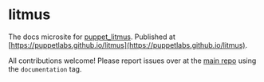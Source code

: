 # litmus

The docs microsite for [puppet_litmus](https://github.com/puppetlabs/puppet_litmus).
Published at [https://puppetlabs.github.io/litmus](https://puppetlabs.github.io/litmus).

All contributions welcome! Please report issues over at the [main repo](https://github.com/puppetlabs/puppet_litmus) using the `documentation` tag.
